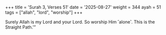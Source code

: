 +++
title = 'Surah 3, Verses 51'
date = '2025-08-27'
weight = 344
ayah = 51
tags = ["allah", "lord", "worship"]
+++

Surely Allah is my Lord and your Lord. So worship Him ˹alone˺. This is the Straight Path.’”